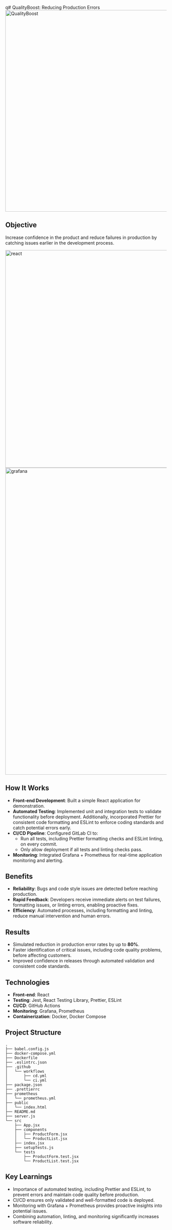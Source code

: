 q# QualityBoost: Reducing Production Errors
<img width="1138" height="629" alt="QualityBoost" src="https://github.com/user-attachments/assets/fdf9c765-1d07-4d44-95e7-4d367c40efc0" />

## Objective
Increase confidence in the product and reduce failures in production by catching issues earlier in the development process.

<img width="1786" height="679" alt="react" src="https://github.com/user-attachments/assets/d3f6d471-44bb-462f-ac2f-a91703c1abcb" />


<img width="1884" height="958" alt="grafana" src="https://github.com/user-attachments/assets/22c8f229-45bd-47cf-bb8f-49d86a7d18bf" />

## How It Works
- **Front-end Development**: Built a simple React application for demonstration.
- **Automated Testing**: Implemented unit and integration tests to validate functionality before deployment. Additionally, incorporated Prettier for consistent code formatting and ESLint to enforce coding standards and catch potential errors early.
- **CI/CD Pipeline**: Configured GitLab CI to:
  - Run all tests, including Prettier formatting checks and ESLint linting, on every commit.
  - Only allow deployment if all tests and linting checks pass.
- **Monitoring**: Integrated Grafana + Prometheus for real-time application monitoring and alerting.

## Benefits
- **Reliability**: Bugs and code style issues are detected before reaching production.
- **Rapid Feedback**: Developers receive immediate alerts on test failures, formatting issues, or linting errors, enabling proactive fixes.
- **Efficiency**: Automated processes, including formatting and linting, reduce manual intervention and human errors.

## Results
- Simulated reduction in production error rates by up to **80%**.
- Faster identification of critical issues, including code quality problems, before affecting customers.
- Improved confidence in releases through automated validation and consistent code standards.

## Technologies
- **Front-end**: React
- **Testing**: Jest, React Testing Library, Prettier, ESLint
- **CI/CD**: GitHub Actions
- **Monitoring**: Grafana, Prometheus
- **Containerization**: Docker, Docker Compose

## Project Structure

```
.
├── babel.config.js
├── docker-compose.yml
├── Dockerfile
├── .eslintrc.json
├── .github
│   └── workflows
│       ├── cd.yml
│       └── ci.yml
├── package.json
├── .prettierrc
├── prometheus
│   └── prometheus.yml
├── public
│   └── index.html
├── README.md
├── server.js
└── src
    ├── App.jsx
    ├── components
    │   ├── ProductForm.jsx
    │   └── ProductList.jsx
    ├── index.jsx
    ├── setupTests.js
    └── tests
        ├── ProductForm.test.jsx
        └── ProductList.test.jsx
```

## Key Learnings
- Importance of automated testing, including Prettier and ESLint, to prevent errors and maintain code quality before production.
- CI/CD ensures only validated and well-formatted code is deployed.
- Monitoring with Grafana + Prometheus provides proactive insights into potential issues.
- Combining automation, linting, and monitoring significantly increases software reliability.

